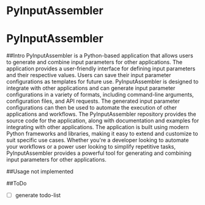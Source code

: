 # PyInputAssembler
# PyInputAssembler
##Intro
PyInputAssembler is a Python-based application that allows users to generate and combine input parameters for other applications. The application provides a user-friendly interface for defining input parameters and their respective values. Users can save their input parameter configurations as templates for future use.
PyInputAssembler is designed to integrate with other applications and can generate input parameter configurations in a variety of formats, including command-line arguments, configuration files, and API requests. The generated input parameter configurations can then be used to automate the execution of other applications and workflows.
The PyInputAssembler repository provides the source code for the application, along with documentation and examples for integrating with other applications. The application is built using modern Python frameworks and libraries, making it easy to extend and customize to suit specific use cases.
Whether you're a developer looking to automate your workflows or a power user looking to simplify repetitive tasks, PyInputAssembler provides a powerful tool for generating and combining input parameters for other applications.

##Usage
not implemented 

##ToDo
- [ ] generate todo-list
